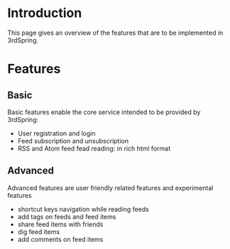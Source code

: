 # Introduction #

This page gives an overview of the features that are to be implemented in 3rdSpring.


# Features #
## Basic ##

Basic features enable the core service intended to be provided by 3rdSpring:
  * User registration and login
  * Feed subscription and unsubscription
  * RSS and Atom feed fead reading: in rich html format

## Advanced ##

Advanced features are user friendly related features and experimental features
  * shortcut keys navigation while reading feeds
  * add tags on feeds and feed items
  * share feed items with friends
  * dig feed items
  * add comments on feed items